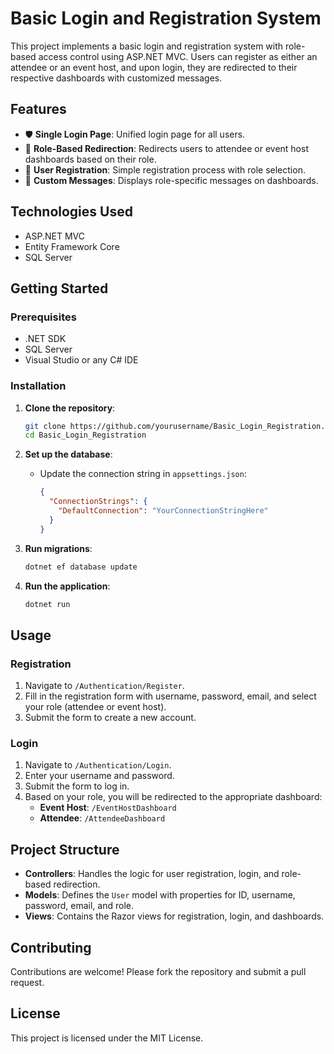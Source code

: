 # Basic Login and Registration System

This project implements a basic login and registration system with role-based access control using ASP.NET MVC. Users can register as either an attendee or an event host, and upon login, they are redirected to their respective dashboards with customized messages.

## Features
- 🛡️ **Single Login Page**: Unified login page for all users.
- 🔄 **Role-Based Redirection**: Redirects users to attendee or event host dashboards based on their role.
- 📝 **User Registration**: Simple registration process with role selection.
- 💬 **Custom Messages**: Displays role-specific messages on dashboards.

## Technologies Used
- ASP.NET MVC
- Entity Framework Core
- SQL Server

## Getting Started

### Prerequisites
- .NET SDK
- SQL Server
- Visual Studio or any C# IDE

### Installation

1. **Clone the repository**:
    ```bash
    git clone https://github.com/yourusername/Basic_Login_Registration.git
    cd Basic_Login_Registration
    ```

2. **Set up the database**:
    - Update the connection string in `appsettings.json`:
        ```json
        {
          "ConnectionStrings": {
            "DefaultConnection": "YourConnectionStringHere"
          }
        }
        ```

3. **Run migrations**:
    ```bash
    dotnet ef database update
    ```

4. **Run the application**:
    ```bash
    dotnet run
    ```

## Usage

### Registration
1. Navigate to `/Authentication/Register`.
2. Fill in the registration form with username, password, email, and select your role (attendee or event host).
3. Submit the form to create a new account.

### Login
1. Navigate to `/Authentication/Login`.
2. Enter your username and password.
3. Submit the form to log in.
4. Based on your role, you will be redirected to the appropriate dashboard:
    - **Event Host**: `/EventHostDashboard`
    - **Attendee**: `/AttendeeDashboard`

## Project Structure

- **Controllers**: Handles the logic for user registration, login, and role-based redirection.
- **Models**: Defines the `User` model with properties for ID, username, password, email, and role.
- **Views**: Contains the Razor views for registration, login, and dashboards.

## Contributing

Contributions are welcome! Please fork the repository and submit a pull request.

## License

This project is licensed under the MIT License.
